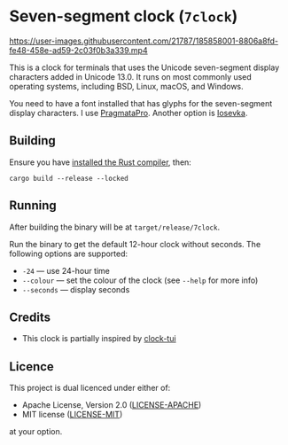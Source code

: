 Seven-segment clock (`7clock`)
==============================

https://user-images.githubusercontent.com/21787/185858001-8806a8fd-fe48-458e-ad59-2c03f0b3a339.mp4

This is a clock for terminals that uses the Unicode seven-segment display characters added in Unicode 13.0.
It runs on most commonly used operating systems, including BSD, Linux, macOS, and Windows.

You need to have a font installed that has glyphs for the seven-segment display characters. I use
[PragmataPro](https://fsd.it/shop/fonts/pragmatapro/). Another option is [Iosevka](https://typeof.net/Iosevka/).

Building
--------

Ensure you have [installed the Rust compiler][install-rust], then:

```
cargo build --release --locked
```

Running
-------

After building the binary will be at `target/release/7clock`.

Run the binary to get the default 12-hour clock without seconds. The following
options are supported:

* `-24` — use 24-hour time
* `--colour` — set the colour of the clock (see `--help` for more info)
* `--seconds` — display seconds

Credits
-------

* This clock is partially inspired by [clock-tui](https://github.com/race604/clock-tui)

Licence
-------

This project is dual licenced under either of:

- Apache License, Version 2.0 ([LICENSE-APACHE](https://github.com/wezm/rsspls/blob/master/LICENSE-APACHE))
- MIT license ([LICENSE-MIT](https://github.com/wezm/rsspls/blob/master/LICENSE-MIT))

at your option.

[install-rust]: https://www.rust-lang.org/learn/get-started
